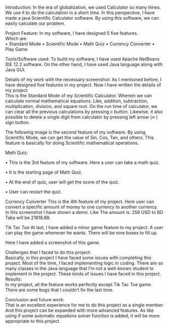 Introduction: In the era of globalization, we used Calculator so many times. We use it to do the calculation in a short time. In this perspective, I have made a java Scientific Calculator software. By using this software, we can easily calculate our problem.  
 
Project Feature: In my software, I have designed 5 five features.  
Which are  
•	Standard Mode 
•	Scientific Mode 
•	Math Quiz 
•	Currency Converter 
•	Play Game 
 
Tools/Software used: To build my software, I have used Apache NetBeans IDE 12.2 software. On the other hand, I have used Java language along with Java GUI.  
 
Details of my work with the necessary screenshot: 
As I mentioned before, I have designed five features in my project. Now I have written the details of my project.  
This is the Standard Mode of my Scientific Calculator. Wherein we can calculate normal mathematical equations. Like, addition, subtraction, multiplication, division, and square root. 
On the run time of calculator, we can clear all the previous calculations by pressing c button. 
Likewise, it also possible to delete a single digit from calculator by pressing left arrow (←) sign button.  
 





  
The following image is the second feature of my software. By using Scientific Mode, we can get the value of Sin, Cos, Tan, and others. This feature is basically for doing Scientific mathematical operations. 
 
 
 
 
 
 

 
 
 
Math Quiz:  

• This is the 3rd feature of my software. Here a user can take a math quiz.  

• It is the starting page of Math Quiz.  
  
 
 
• At the end of quiz, user will get the score of the quiz.  

• User can restart the quiz.  
 
 









Currency Converter 
This is the 4th feature of my project. 
Here user can convert a specific amount of money to one currency to another currency.  
In this screenshot I have shown a demo. Like The amount is: 256 
USD to BD Taka will be 21818.88.  
 
 
 







Tik Tac Toe 
At last, I have added a minor game feature to my project. A user can play the game whenever he wants. There will be nine boxes to fill up.  
 
 
 
Here I have added a screenshot of this game.  
  
 
Challenges that I faced to do this project:  
Basically, in this project I have faced some issues with completing this project. Most of the time, I faced implementing logic in coding. There are so many classes in the Java language that I’m not a well-known student to implement in the project. These kinds of issues I have faced in this project.  
Results:  
In my project, all the feature works perfectly except Tik Tac Toe game. There are some bugs that I couldn’t fix the last time.  
 
 


Conclusion and future work:  
That is an excellent experience for me to do this project as a single member. And this project can be expanded with more advanced features. As like using if some automatic equations solver function is added, it will be more appropriate to this project.  
 
 
